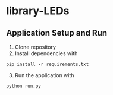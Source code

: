 # library-LEDs

## Application Setup and Run
1. Clone repository
2. Install dependencies with
```
pip install -r requirements.txt
```
3. Run the application with
```
python run.py
```
